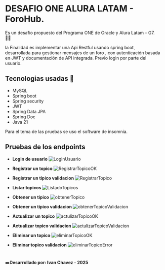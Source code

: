 # DESAFIO ONE ALURA LATAM - ForoHub.

Es un desafio propuesto del Programa ONE de Oracle y Alura Latam - G7. 🧑‍💻

la Finalidad es implementar una Api Restful usando spring boot, desarrollada para gestionar mensajes de un foro , con autenticación basada en JWT y documentación de API integrada.
Previo login por parte del usuario.

## Tecnologias usadas 🧩
 * MySQL
 * Spring boot
 * Spring security
 * JWT
 * Spring Data JPA
 * Spring Doc
 * Java 21
   
Para el tema de las pruebas se uso el software de insomnia.

## Pruebas de los endpoints
* **Login de usuario**
  ![LoginUsuario](https://github.com/user-attachments/assets/b7003d48-4313-4fd5-8b75-fc7b0243778e)

* **Registrar un topico**
  ![RegistrarTopicoOK](https://github.com/user-attachments/assets/24d02b01-64e0-475d-888b-e8fce128fd3f)
  
* **Registrar un tipico validacion**
  ![RegistrarTopico](https://github.com/user-attachments/assets/d5f4bcc6-29e7-4cdc-af8d-5e2b524eaa1e)

* **Listar topicos**
  ![ListadoTopicos](https://github.com/user-attachments/assets/bc48d858-6524-4ef6-8c92-5bc7c0923aea)

* **Obtener un tipico**
  ![obtenerTopico](https://github.com/user-attachments/assets/d0c09709-5456-4a37-81bf-af0340d86e1b)
  
* **Obtener un tipico validacion**
  ![obtenerTopicoValidacion](https://github.com/user-attachments/assets/ed93d7e8-ac5b-4387-896f-a2b2f99f53fa)

* **Actualizar un topico**
  ![actulizarTopicoOK](https://github.com/user-attachments/assets/a8343a07-fb73-4a1b-9dea-97158660acfc)
  
* **Actualizar topico validacion**
![actulizarTopicoValidacion](https://github.com/user-attachments/assets/eaaf349c-68a3-4721-8290-bb006885c525)

* **Eliminar un topico**
![eliminarTopicoOK](https://github.com/user-attachments/assets/c499f97d-8c97-4c9e-9584-e375b4d01fcb)

* **Eliminar topico validacion**
  ![eliminarTopicoError](https://github.com/user-attachments/assets/7df07587-9e04-406b-8e66-dd5e2536b14c)

#
**✒️Desarrollado por: Ivan Chavez - 2025**
